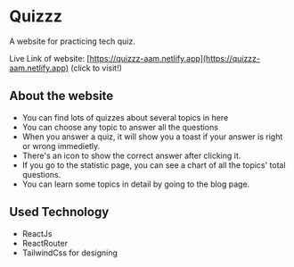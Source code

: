 # Quizzz

A website for practicing tech quiz.

Live Link of website: [https://quizzz-aam.netlify.app](https://quizzz-aam.netlify.app) (click to visit!)

## About the website

- You can find lots of quizzes about several topics in here
- You can choose any topic to answer all the questions
- When you answer a quiz, it will show you a toast if your answer is right or wrong immedietly.
- There's an icon to show the correct answer after clicking it.
- If you go to the statistic page, you can see a chart of all the topics' total questions.
- You can learn some topics in detail by going to the blog page.

## Used Technology

- ReactJs
- ReactRouter
- TailwindCss for designing
